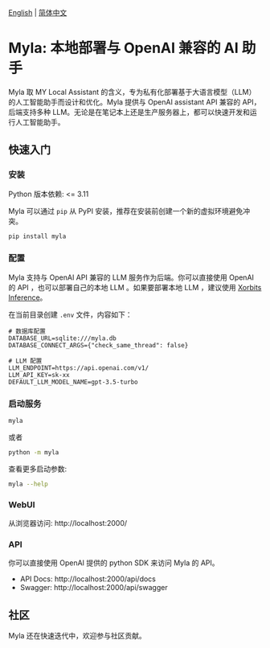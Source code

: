 [English](README.md) | [简体中文](README_zh_CN.md)

# Myla: 本地部署与 OpenAI 兼容的 AI 助手

Myla 取 MY Local Assistant 的含义，专为私有化部署基于大语言模型（LLM）的人工智能助手而设计和优化。Myla 提供与 OpenAI assistant API 兼容的 API，后端支持多种 LLM。无论是在笔记本上还是生产服务器上，都可以快速开发和运行人工智能助手。

## 快速入门
### 安装

Python 版本依赖: <= 3.11

Myla 可以通过 `pip` 从 PyPI 安装，推荐在安装前创建一个新的虚拟环境避免冲突。

```bash
pip install myla
```

### 配置

Myla 支持与 OpenAI API 兼容的 LLM 服务作为后端。你可以直接使用 OpenAI 的 API ，也可以部署自己的本地 LLM 。如果要部署本地 LLM ，建议使用 [Xorbits Inference](https://github.com/xorbitsai/inference)。

在当前目录创建 `.env` 文件，内容如下：

```
# 数据库配置
DATABASE_URL=sqlite:///myla.db
DATABASE_CONNECT_ARGS={"check_same_thread": false}

# LLM 配置
LLM_ENDPOINT=https://api.openai.com/v1/
LLM_API_KEY=sk-xx
DEFAULT_LLM_MODEL_NAME=gpt-3.5-turbo
```

### 启动服务

```bash
myla
```

或者

```bash
python -m myla
```

查看更多启动参数:

```bash
myla --help
```

### WebUI

从浏览器访问: http://localhost:2000/

### API

你可以直接使用 OpenAI 提供的 python SDK 来访问 Myla 的 API。

* API Docs: http://localhost:2000/api/docs
* Swagger: http://localhost:2000/api/swagger

## 社区

Myla 还在快速迭代中，欢迎参与社区贡献。
